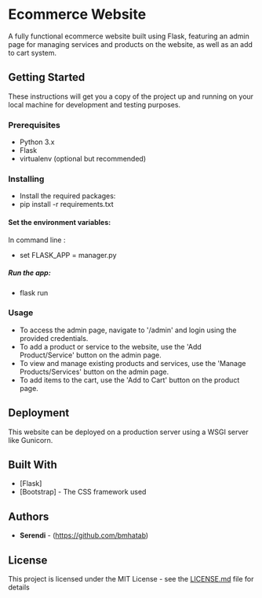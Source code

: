 # Ecommerce Website

A fully functional ecommerce website built using Flask, featuring an admin page for managing services and products on the website, as well as an add to cart system.

## Getting Started

These instructions will get you a copy of the project up and running on your local machine for development and testing purposes.

### Prerequisites

- Python 3.x
- Flask
- virtualenv (optional but recommended)

### Installing
 - Install the required packages:
 - pip install -r requirements.txt
 
 #### Set the environment variables:
  In command line :
  - set FLASK_APP = manager.py
  
 ##### Run the app:
  - flask run
  
  ### Usage

- To access the admin page, navigate to '/admin' and login using the provided credentials.
- To add a product or service to the website, use the 'Add Product/Service' button on the admin page.
- To view and manage existing products and services, use the 'Manage Products/Services' button on the admin page.
- To add items to the cart, use the 'Add to Cart' button on the product page.

## Deployment

This website can be deployed on a production server using a WSGI server like Gunicorn.

## Built With

* [Flask]
* [Bootstrap] - The CSS framework used

## Authors

* **Serendi** - (https://github.com/bmhatab)

## License

This project is licensed under the MIT License - see the [LICENSE.md](LICENSE.md) file for details
  
